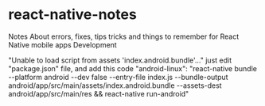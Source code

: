 # react-native-notes
Notes About errors, fixes, tips tricks and things to remember for React Native mobile apps Development


"Unable to load script from assets 'index.android.bundle'..."
just edit "package.json" file, and add this code
"android-linux": "react-native bundle --platform android --dev false --entry-file index.js --bundle-output android/app/src/main/assets/index.android.bundle --assets-dest android/app/src/main/res && react-native run-android"
